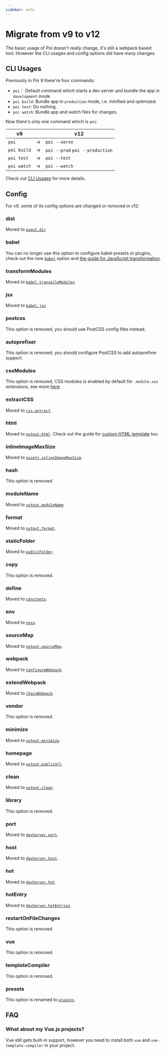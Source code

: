 ```yaml
---
sidebar: auto
---
```


# Migrate from v9 to v12

The basic usage of Poi doesn't really change, it's still a webpack based tool. However the CLI usages and config options did have many changes.

## CLI Usages

Previously in Poi 9 there're four commands:

- `poi`： Default command which starts a dev server and bundle the app in `development` mode
- `poi build`: Bundle app in `production` mode, i.e. minified and optimized.
- `poi test`: Do nothing.
- `poi watch`: Bundle app and watch files for changes.

Now there's only one command which is `poi`:

| v9          |     | v12                             |
| ----------- | --- | ------------------------------- |
| `poi`       | →   | `poi --serve`                   |
| `poi build` | →   | `poi --prod` `poi --production` |
| `poi test`  | →   | `poi --test`                    |
| `poi watch` | →   | `poi --watch`                   |

Check out [CLI Usages](../guide/cli-usages.md) for more details.

## Config

For v9, some of its config options are changed or removed in v12:

### dist <Badge text="moved" type="warning" />

Moved to [`ouput.dir`](../config.md#output-dir)

### babel <Badge text="changed" type="warning" />

You can no longer use this option to configure babel presets or plugins, check out the new [`babel`](../config.md#babel) option and [the guide for JavaScript transformation](../guide/transforms.md#javascript).

### transformModules <Badge text="moved" type="warning" />

Moved to [`babel.transpileModules`](../config.md#babel-transpilemodules).

### jsx <Badge text="moved" type="warning" />

Moved to [`babel.jsx`](../config.md#babel-jsx)

### postcss <Badge text="removed" type="error" />

This option is removed, you should use PostCSS config files instead.

### autoprefixer <Badge text="removed" type="error" />

This option is removed, you should configure PostCSS to add autoprefixer support.

### cssModules <Badge text="removed" type="error" />

This option is removed, CSS modules is enabled by default for `.module.xxx` extensions, see more [here](../guide/adding-css-modules.md).

### extractCSS <Badge text="moved" type="warning" />

Moved to [`css.extract`](../config.md#css-extract).

### html <Badge text="moved" type="warning" />

Moved to [`output.html`](../config.md#html). Check out the guide for [custom HTML template](../guide/custom-html-template.md) too.

### inlineImageMaxSize <Badge text="moved" type="warning" />

Moved to [`assets.inlineImageMaxSize`](../config.md#assets-inlineimagemaxsize).

### hash <Badge text="removed" type="error" />

This option is removed.

### moduleName <Badge text="moved" type="warning" />

Moved to [`output.moduleName`](../config.md#output-modulename).

### format <Badge text="moved" type="warning" />

Moved to [`output.format`](../config.md#output-format).

### staticFolder <Badge text="moved" type="warning" />

Moved to [`publicFolder`](../config.md#publicfolder).

### copy <Badge text="removed" type="error" />

This option is removed.

### define <Badge text="moved" type="warning" />

Moved to [`constants`](../config.md#constants).

### env <Badge text="moved" type="warning" />

Moved to [`envs`](../config.md#envs).

### sourceMap <Badge text="moved" type="warning" />

Moved to [`output.sourceMap`](../config.md#output-sourcemap).

### webpack <Badge text="moved" type="warning" />

Moved to [`configureWebpack`](../config.md#configurewebpack).

### extendWebpack <Badge text="moved" type="warning" />

Moved to [`chainWebpack`](../config.md#chainwebpack).

### vendor <Badge text="removed" type="error" />

This option is removed.

### minimize <Badge text="moved" type="warning" />

Moved to [`output.minimize`](../config.md#output-minimize).

### homepage <Badge text="moved" type="warning" />

Moved to [`output.publicUrl`](../config.md#output-publicurl).

### clean <Badge text="moved" type="warning" />

Moved to [`output.clean`](../config.md#output-clean).

### library <Badge text="removed" type="error" />

This option is removed.

### port <Badge text="moved" type="warning" />

Moved to [`devServer.port`](../config.md#devserver-port).

### host <Badge text="moved" type="warning" />

Moved to [`devServer.host`](../config.md#devserver-host).

### hot <Badge text="moved" type="warning" />

Moved to [`devServer.hot`](../config.md#devserver-hot).

### hotEntry <Badge text="moved" type="warning" />

Moved to [`devServer.hotEntries`](../config.md#devserver-hotentries).

### restartOnFileChanges <Badge text="removed" type="error" />

This option is removed.

### vue <Badge text="removed" type="error" />

This option is removed.

### templateCompiler <Badge text="removed" type="error" />

This option is removed.

### presets <Badge text="move" type="warning" />

This option is renamed to [`plugins`](../guide/using-plugins.md).


## FAQ

### What about my Vue.js projects?

Vue still gets built-in support, however you need to install both `vue` and `vue-template-compiler` in your project.